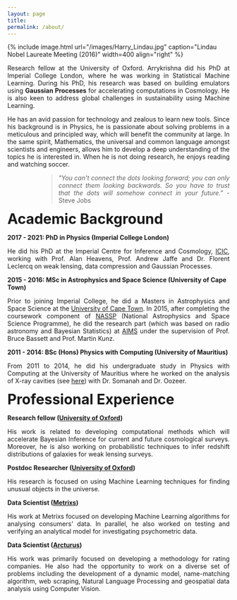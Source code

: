 ```yaml
---
layout: page
title:
permalink: /about/
---
```


<style>
blockquote {
    display: block;
    margin-top: 1em;
    margin-bottom: 1em;
    margin-left: 100px;
    margin-right: 0px;
}
</style>

{% include image.html url="/images/Harry_Lindau.jpg" caption="Lindau Nobel Laureate Meeting (2016)" width=400 align="right" %}

<!-- {% include image.html url="/images/A_Mootoovaloo.jpg" caption="" width=400 align="right" %} -->

<!-- <img src="/images/A_Mootoovaloo.jpg" align="right" width = "400" style = "margin-left: 10px; margin-bottom: 10px"/> -->

<p align="justify"> Research fellow at the University of Oxford. Arrykrishna did his PhD at Imperial College London, where he was working in Statistical Machine Learning. During his PhD, his research was based on building emulators using <b>Gaussian Processes</b> for accelerating computations in Cosmology. He is also keen to address global challenges in sustainability using Machine Learning.</p>

<p align="justify">He has an avid passion for technology and zealous to learn new tools. Since his background is in Physics, he is passionate about solving problems in a meticulous and principled way, which will benefit the community at large. In the same spirit, Mathematics, the universal and common language amongst scientists and engineers, allows him to develop a deep understanding of the topics he is interested in. When he is not doing research, he enjoys reading and watching soccer.</p>

<blockquote>
<p align="justify"><i>"You can't connect the dots looking forward; you can only connect them looking backwards. So you have to trust that the dots will somehow connect in your future."</i> - Steve Jobs</p>
</blockquote>

<p><b><font size="6">Academic Background</font></b></p>

<p><b>2017 - 2021: PhD in Physics (Imperial College London)</b></p>
<p align="justify"> He did his PhD at the Imperial Centre for Inference and Cosmology, <a href="https://www.imperial.ac.uk/astrophysics/centre-for-inference-and-cosmology/">ICIC</a>, working with Prof. Alan Heavens, Prof. Andrew Jaffe and Dr. Florent Leclercq on weak lensing, data compression and Gaussian Processes.</p>

<p><b>2015 - 2016: MSc in Astrophysics and Space Science (University of Cape Town)</b></p>
<p align="justify"> Prior to joining Imperial College, he did a Masters in Astrophysics and Space Science at the <a href="https://www.uct.ac.za/">University of Cape Town</a>. In 2015, after completing the coursework component of <a href="https://www.star.ac.za/">NASSP</a> (National Astrophysics and Space Science Programme), he did the research part (which was based on radio astronomy and Bayesian Statistics) at <a href="https://www.aims.ac.za/">AIMS</a> under the supervision of Prof. Bruce Bassett and Prof. Martin Kunz.</p>

<p><b>2011 - 2014: BSc (Hons) Physics with Computing (University of Mauritius)</b></p>
<p align="justify"> From 2011 to 2014, he did his undergraduate study in Physics with Computing at the University of Mauritius where he worked on the analysis of X-ray cavities (see <a href="https://harry45.github.io/blog/2016/10/A-Brief-Overview-Of-My-Undergraduate-Project">here</a>) with Dr. Somanah and Dr. Oozeer.</p>

<p><b><font size="6">Professional Experience</font></b></p>

<p><b>Research fellow (<a href="https://www.ox.ac.uk/">University of Oxford</a>)</b></p>
<p align="justify">His work is related to developing computational methods which will accelerate Bayesian Inference for current and future cosmological surveys. Moreover, he is also working on probabilistic techniques to infer redshift distributions of galaxies for weak lensing surveys.</p>

<p><b>Postdoc Researcher (<a href="https://www.ox.ac.uk/">University of Oxford</a>)</b></p>
<p align="justify">His research is focused on using Machine Learning techniques for finding unusual objects in the universe.</p>

<p><b>Data Scientist (<a href="https://metrixs.net/">Metrixs</a>)</b></p>
<p align="justify">His work at Metrixs focused on developing Machine Learning algorithms for analysing consumers' data. In parallel, he also worked on testing and verifying an analytical model for investigating psychometric data.</p>

<!-- <p><b>Consultant - Data Science (<a href="https://www.voxcroft.com/">Voxcroft Analytics</a>)</b></p>
<p align="justify">At Voxcroft, he was involved in two projects related to Natural Language Processing. The first project involved the analysis of Twitter data while the second project was on speech-to-text analysis.</p> -->

<p><b>Data Scientist (<a href="https://www.arcturus.io/">Arcturus</a>)</b></p>
<p align="justify">His work was primarily focused on developing a methodology for rating companies. He also had the opportunity to work on a diverse set of problems including the development of a dynamic model, name-matching algorithm, web scraping, Natural Language Processing and geospatial data analysis using Computer Vision.</p>
<!--
<p><b>Lead Data Scientist (<a href="https://vensy.co.uk/">Vensy</a>)</b></p>
<p align="justify">Much of his work at Vensy was to investigate a Twitter database in order to understand the engagement rate of atheletes, which eventually helps in driving the business forward.</p>

<p><b>Data Scientist (<a href="https://gimmer.com/">Gimmer</a>)</b></p>
<p align="justify">Part of the RnD team, working on predictive analysis and statistics, to build both data pipelines and machine learning algorithms to produce insightful metrics while designing ways to integrate these algorithms as tools within an automated crypto-trading platform.</p>

<p><b>Private Tutor (Mauritius)</b></p>
<p align="justify">Taught Mathematics, Physics, Additional Mathematics and Further Mathematics to more than 150 O-Level and A-Level students in Mauritius over a course of 4 years (2011 to 2014).</p> -->

